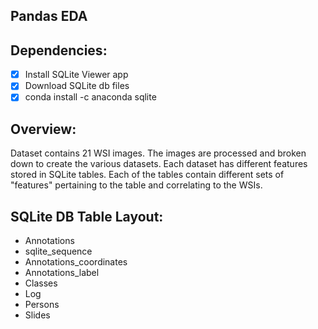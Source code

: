 ## Pandas EDA 

## Dependencies:

- [x] Install SQLite Viewer app 
- [x] Download SQLite db files
- [x] conda install -c anaconda sqlite

## Overview:

Dataset contains 21 WSI images. The images are processed and broken down to create the various datasets. Each dataset has different features stored in SQLite tables. Each of the tables contain different sets of "features" pertaining to the table and correlating to the WSIs. 

## SQLite DB Table Layout:

- Annotations
- sqlite_sequence
- Annotations_coordinates
- Annotations_label
- Classes
- Log
- Persons
- Slides

 

